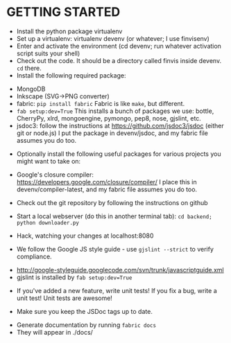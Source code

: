 GETTING STARTED
===============

* Install the python package virtualenv
* Set up a virtualenv: virtualenv devenv (or whatever; I use finvisenv)
* Enter and activate the environment (cd devenv; run whatever activation script suits your shell)
* Check out the code.  It should be a directory called finvis inside devenv. `cd` there.
* Install the following required package:
 - MongoDB
 - Inkscape (SVG->PNG converter)
 - fabric: `pip install fabric`
           Fabric is like `make`, but different.
 - `fab setup:dev=True` This installs a bunch of packages we use: bottle, CherryPy, xlrd, mongoengine, pymongo, pep8, nose, gjslint, etc. 
 - jsdoc3: follow the instructions at https://github.com/jsdoc3/jsdoc (either git or node.js)
           I put the package in devenv/jsdoc, and my fabric file assumes you do too.
* Optionally install the following useful packages for various projects you might want to take on:
 - Google's closure compiler: https://developers.google.com/closure/compiler/
   I place this in devenv/compiler-latest, and my fabric file assumes you do too.

 

* Check out the git repository by following the instructions on github

* Start a local webserver (do this in another terminal tab):
  `cd backend; python downloader.py`

* Hack, watching your changes at localhost:8080

* We follow the Google JS style guide - use `gjslint --strict` to verify compliance.
 - http://google-styleguide.googlecode.com/svn/trunk/javascriptguide.xml
 - gjslint is installed by `fab setup:dev=True`

* If you've added a new feature, write unit tests! If you fix a bug, write a unit test! Unit tests are awesome!

* Make sure you keep the JSDoc tags up to date. 
 - Generate documentation by running `fabric docs`
 - They will appear in ./docs/
